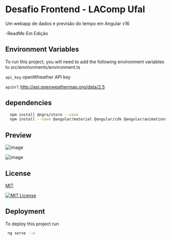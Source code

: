 
# Desafio Frontend - LAComp Ufal

Um webapp de dados e previsão do tempo em Angular v16

-ReadMe Em Edição



## Environment Variables

To run this project, you will need to add the following environment variables to src/environments/environment.ts

`api_key` openWheather API key

`apiUrl` http://api.openweathermap.org/data/2.5


## dependencies



```bash
  npm install @ngrx/store --save
  npm install --save @angular/material @angular/cdk @angular/animations
```
    
    
## Preview

![image](https://github.com/Eu-FelipeDev/teste-LAComp-Frontend/assets/128178415/44784864-31a0-4907-878e-d33eb581a5d3)

![image](https://github.com/Eu-FelipeDev/teste-LAComp-Frontend/assets/128178415/d3111a33-8395-48b5-a9a9-ffa06707d87c)


 
    
    
## License

[MIT](https://choosealicense.com/licenses/mit/)

[![MIT License](https://img.shields.io/badge/License-MIT-green.svg)](https://choosealicense.com/licenses/mit/)


## Deployment

To deploy this project run

```bash
 ng serve --o
```




